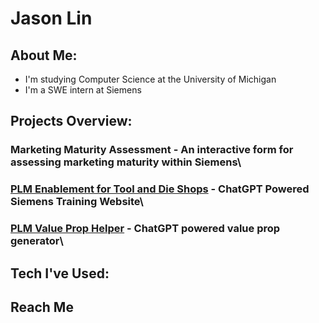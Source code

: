 # Jason Lin

## About Me:
- I'm studying Computer Science at the University of Michigan
- I'm a SWE intern at Siemens
  
## Projects Overview:
### Marketing Maturity Assessment - An interactive form for assessing marketing maturity within Siemens\
### [PLM Enablement for Tool and Die Shops](https://plmenablement.onrender.com) - ChatGPT Powered Siemens Training Website\
### [PLM Value Prop Helper](https://plm-value.onrender.com) - ChatGPT powered value prop generator\

## Tech I've Used:
[//]: # (<p>)
[//]: # ()
[//]: # (  <img alt="C++" src="https://img.shields.io/badge/C%2B%2B-00599C?style=flat-square&logo=c%2B%2B&logoColor=white" height=26/>)

[//]: # ()
[//]: # (  <img alt="Python" src="https://img.shields.io/badge/-Python-3776AB?style=flat-square&logo=python&logoColor=white" height=26/>)

[//]: # (  )
[//]: # (  <img alt="React" src="https://img.shields.io/badge/-React-1DA1F2?style=flat-square&logo=react&logoColor=white" height=26/>)

[//]: # ()
[//]: # (  <img alt="Git" src="https://img.shields.io/badge/-Git-F05032?style=flat-square&logo=git&logoColor=white" height=26/>  )

[//]: # ()
[//]: # (  <img alt="Django" src="https://img.shields.io/badge/-Django/DRF-092E20?style=flat-square&logo=django&logoColor=whie" height=26/>)
[//]: # (</p>)
## Reach Me



